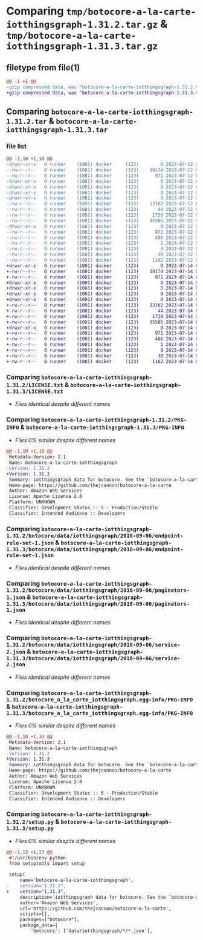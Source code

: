 # Comparing `tmp/botocore-a-la-carte-iotthingsgraph-1.31.2.tar.gz` & `tmp/botocore-a-la-carte-iotthingsgraph-1.31.3.tar.gz`

## filetype from file(1)

```diff
@@ -1 +1 @@
-gzip compressed data, was "botocore-a-la-carte-iotthingsgraph-1.31.2.tar", last modified: Wed Jul 12 01:44:37 2023, max compression
+gzip compressed data, was "botocore-a-la-carte-iotthingsgraph-1.31.3.tar", last modified: Fri Jul 14 01:46:15 2023, max compression
```

## Comparing `botocore-a-la-carte-iotthingsgraph-1.31.2.tar` & `botocore-a-la-carte-iotthingsgraph-1.31.3.tar`

### file list

```diff
@@ -1,18 +1,18 @@
-drwxr-xr-x   0 runner    (1001) docker     (123)        0 2023-07-12 01:44:37.747261 botocore-a-la-carte-iotthingsgraph-1.31.2/
--rw-r--r--   0 runner    (1001) docker     (123)    10174 2023-07-12 01:44:37.000000 botocore-a-la-carte-iotthingsgraph-1.31.2/LICENSE.txt
--rw-r--r--   0 runner    (1001) docker     (123)      971 2023-07-12 01:44:37.747261 botocore-a-la-carte-iotthingsgraph-1.31.2/PKG-INFO
-drwxr-xr-x   0 runner    (1001) docker     (123)        0 2023-07-12 01:44:37.747261 botocore-a-la-carte-iotthingsgraph-1.31.2/botocore/
-drwxr-xr-x   0 runner    (1001) docker     (123)        0 2023-07-12 01:44:37.747261 botocore-a-la-carte-iotthingsgraph-1.31.2/botocore/data/
-drwxr-xr-x   0 runner    (1001) docker     (123)        0 2023-07-12 01:44:37.747261 botocore-a-la-carte-iotthingsgraph-1.31.2/botocore/data/iotthingsgraph/
-drwxr-xr-x   0 runner    (1001) docker     (123)        0 2023-07-12 01:44:37.747261 botocore-a-la-carte-iotthingsgraph-1.31.2/botocore/data/iotthingsgraph/2018-09-06/
--rw-r--r--   0 runner    (1001) docker     (123)    13162 2023-07-12 01:44:12.000000 botocore-a-la-carte-iotthingsgraph-1.31.2/botocore/data/iotthingsgraph/2018-09-06/endpoint-rule-set-1.json
--rw-r--r--   0 runner    (1001) docker     (123)       44 2023-07-12 01:44:12.000000 botocore-a-la-carte-iotthingsgraph-1.31.2/botocore/data/iotthingsgraph/2018-09-06/examples-1.json
--rw-r--r--   0 runner    (1001) docker     (123)     1730 2023-07-12 01:44:12.000000 botocore-a-la-carte-iotthingsgraph-1.31.2/botocore/data/iotthingsgraph/2018-09-06/paginators-1.json
--rw-r--r--   0 runner    (1001) docker     (123)    85586 2023-07-12 01:44:12.000000 botocore-a-la-carte-iotthingsgraph-1.31.2/botocore/data/iotthingsgraph/2018-09-06/service-2.json
-drwxr-xr-x   0 runner    (1001) docker     (123)        0 2023-07-12 01:44:37.747261 botocore-a-la-carte-iotthingsgraph-1.31.2/botocore_a_la_carte_iotthingsgraph.egg-info/
--rw-r--r--   0 runner    (1001) docker     (123)      971 2023-07-12 01:44:37.000000 botocore-a-la-carte-iotthingsgraph-1.31.2/botocore_a_la_carte_iotthingsgraph.egg-info/PKG-INFO
--rw-r--r--   0 runner    (1001) docker     (123)      486 2023-07-12 01:44:37.000000 botocore-a-la-carte-iotthingsgraph-1.31.2/botocore_a_la_carte_iotthingsgraph.egg-info/SOURCES.txt
--rw-r--r--   0 runner    (1001) docker     (123)        1 2023-07-12 01:44:37.000000 botocore-a-la-carte-iotthingsgraph-1.31.2/botocore_a_la_carte_iotthingsgraph.egg-info/dependency_links.txt
--rw-r--r--   0 runner    (1001) docker     (123)        9 2023-07-12 01:44:37.000000 botocore-a-la-carte-iotthingsgraph-1.31.2/botocore_a_la_carte_iotthingsgraph.egg-info/top_level.txt
--rw-r--r--   0 runner    (1001) docker     (123)       38 2023-07-12 01:44:37.747261 botocore-a-la-carte-iotthingsgraph-1.31.2/setup.cfg
--rw-r--r--   0 runner    (1001) docker     (123)     1162 2023-07-12 01:44:37.000000 botocore-a-la-carte-iotthingsgraph-1.31.2/setup.py
+drwxr-xr-x   0 runner    (1001) docker     (123)        0 2023-07-14 01:46:15.446714 botocore-a-la-carte-iotthingsgraph-1.31.3/
+-rw-r--r--   0 runner    (1001) docker     (123)    10174 2023-07-14 01:46:15.000000 botocore-a-la-carte-iotthingsgraph-1.31.3/LICENSE.txt
+-rw-r--r--   0 runner    (1001) docker     (123)      971 2023-07-14 01:46:15.446714 botocore-a-la-carte-iotthingsgraph-1.31.3/PKG-INFO
+drwxr-xr-x   0 runner    (1001) docker     (123)        0 2023-07-14 01:46:15.442714 botocore-a-la-carte-iotthingsgraph-1.31.3/botocore/
+drwxr-xr-x   0 runner    (1001) docker     (123)        0 2023-07-14 01:46:15.446714 botocore-a-la-carte-iotthingsgraph-1.31.3/botocore/data/
+drwxr-xr-x   0 runner    (1001) docker     (123)        0 2023-07-14 01:46:15.446714 botocore-a-la-carte-iotthingsgraph-1.31.3/botocore/data/iotthingsgraph/
+drwxr-xr-x   0 runner    (1001) docker     (123)        0 2023-07-14 01:46:15.446714 botocore-a-la-carte-iotthingsgraph-1.31.3/botocore/data/iotthingsgraph/2018-09-06/
+-rw-r--r--   0 runner    (1001) docker     (123)    13162 2023-07-14 01:45:45.000000 botocore-a-la-carte-iotthingsgraph-1.31.3/botocore/data/iotthingsgraph/2018-09-06/endpoint-rule-set-1.json
+-rw-r--r--   0 runner    (1001) docker     (123)       44 2023-07-14 01:45:45.000000 botocore-a-la-carte-iotthingsgraph-1.31.3/botocore/data/iotthingsgraph/2018-09-06/examples-1.json
+-rw-r--r--   0 runner    (1001) docker     (123)     1730 2023-07-14 01:45:45.000000 botocore-a-la-carte-iotthingsgraph-1.31.3/botocore/data/iotthingsgraph/2018-09-06/paginators-1.json
+-rw-r--r--   0 runner    (1001) docker     (123)    85586 2023-07-14 01:45:45.000000 botocore-a-la-carte-iotthingsgraph-1.31.3/botocore/data/iotthingsgraph/2018-09-06/service-2.json
+drwxr-xr-x   0 runner    (1001) docker     (123)        0 2023-07-14 01:46:15.446714 botocore-a-la-carte-iotthingsgraph-1.31.3/botocore_a_la_carte_iotthingsgraph.egg-info/
+-rw-r--r--   0 runner    (1001) docker     (123)      971 2023-07-14 01:46:15.000000 botocore-a-la-carte-iotthingsgraph-1.31.3/botocore_a_la_carte_iotthingsgraph.egg-info/PKG-INFO
+-rw-r--r--   0 runner    (1001) docker     (123)      486 2023-07-14 01:46:15.000000 botocore-a-la-carte-iotthingsgraph-1.31.3/botocore_a_la_carte_iotthingsgraph.egg-info/SOURCES.txt
+-rw-r--r--   0 runner    (1001) docker     (123)        1 2023-07-14 01:46:15.000000 botocore-a-la-carte-iotthingsgraph-1.31.3/botocore_a_la_carte_iotthingsgraph.egg-info/dependency_links.txt
+-rw-r--r--   0 runner    (1001) docker     (123)        9 2023-07-14 01:46:15.000000 botocore-a-la-carte-iotthingsgraph-1.31.3/botocore_a_la_carte_iotthingsgraph.egg-info/top_level.txt
+-rw-r--r--   0 runner    (1001) docker     (123)       38 2023-07-14 01:46:15.446714 botocore-a-la-carte-iotthingsgraph-1.31.3/setup.cfg
+-rw-r--r--   0 runner    (1001) docker     (123)     1162 2023-07-14 01:46:15.000000 botocore-a-la-carte-iotthingsgraph-1.31.3/setup.py
```

### Comparing `botocore-a-la-carte-iotthingsgraph-1.31.2/LICENSE.txt` & `botocore-a-la-carte-iotthingsgraph-1.31.3/LICENSE.txt`

 * *Files identical despite different names*

### Comparing `botocore-a-la-carte-iotthingsgraph-1.31.2/PKG-INFO` & `botocore-a-la-carte-iotthingsgraph-1.31.3/PKG-INFO`

 * *Files 0% similar despite different names*

```diff
@@ -1,10 +1,10 @@
 Metadata-Version: 2.1
 Name: botocore-a-la-carte-iotthingsgraph
-Version: 1.31.2
+Version: 1.31.3
 Summary: iotthingsgraph data for botocore. See the `botocore-a-la-carte` package for more info.
 Home-page: https://github.com/thejcannon/botocore-a-la-carte
 Author: Amazon Web Services
 License: Apache License 2.0
 Platform: UNKNOWN
 Classifier: Development Status :: 5 - Production/Stable
 Classifier: Intended Audience :: Developers
```

### Comparing `botocore-a-la-carte-iotthingsgraph-1.31.2/botocore/data/iotthingsgraph/2018-09-06/endpoint-rule-set-1.json` & `botocore-a-la-carte-iotthingsgraph-1.31.3/botocore/data/iotthingsgraph/2018-09-06/endpoint-rule-set-1.json`

 * *Files identical despite different names*

### Comparing `botocore-a-la-carte-iotthingsgraph-1.31.2/botocore/data/iotthingsgraph/2018-09-06/paginators-1.json` & `botocore-a-la-carte-iotthingsgraph-1.31.3/botocore/data/iotthingsgraph/2018-09-06/paginators-1.json`

 * *Files identical despite different names*

### Comparing `botocore-a-la-carte-iotthingsgraph-1.31.2/botocore/data/iotthingsgraph/2018-09-06/service-2.json` & `botocore-a-la-carte-iotthingsgraph-1.31.3/botocore/data/iotthingsgraph/2018-09-06/service-2.json`

 * *Files identical despite different names*

### Comparing `botocore-a-la-carte-iotthingsgraph-1.31.2/botocore_a_la_carte_iotthingsgraph.egg-info/PKG-INFO` & `botocore-a-la-carte-iotthingsgraph-1.31.3/botocore_a_la_carte_iotthingsgraph.egg-info/PKG-INFO`

 * *Files 0% similar despite different names*

```diff
@@ -1,10 +1,10 @@
 Metadata-Version: 2.1
 Name: botocore-a-la-carte-iotthingsgraph
-Version: 1.31.2
+Version: 1.31.3
 Summary: iotthingsgraph data for botocore. See the `botocore-a-la-carte` package for more info.
 Home-page: https://github.com/thejcannon/botocore-a-la-carte
 Author: Amazon Web Services
 License: Apache License 2.0
 Platform: UNKNOWN
 Classifier: Development Status :: 5 - Production/Stable
 Classifier: Intended Audience :: Developers
```

### Comparing `botocore-a-la-carte-iotthingsgraph-1.31.2/setup.py` & `botocore-a-la-carte-iotthingsgraph-1.31.3/setup.py`

 * *Files 0% similar despite different names*

```diff
@@ -1,13 +1,13 @@
 #!/usr/bin/env python
 from setuptools import setup
 
 setup(
     name='botocore-a-la-carte-iotthingsgraph',
-    version="1.31.2",
+    version="1.31.3",
     description='iotthingsgraph data for botocore. See the `botocore-a-la-carte` package for more info.',
     author='Amazon Web Services',
     url='https://github.com/thejcannon/botocore-a-la-carte',
     scripts=[],
     packages=["botocore"],
     package_data={
         'botocore': ['data/iotthingsgraph/*/*.json'],
```

